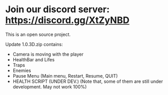 # Join our discord server: https://discord.gg/XtZyNBD
This is an open source project. 

Update 1.0.3D.zip  contains:
- Camera is moving with the player
- HealthBar and Lifes
- Traps
- Enemies 
- Pause Menu (Main menu, Restart, Resume, QUIT)
- HEALTH SCRIPT (UNDER DEV.)
(Note that, some of them are still under development. May not work 100%)
